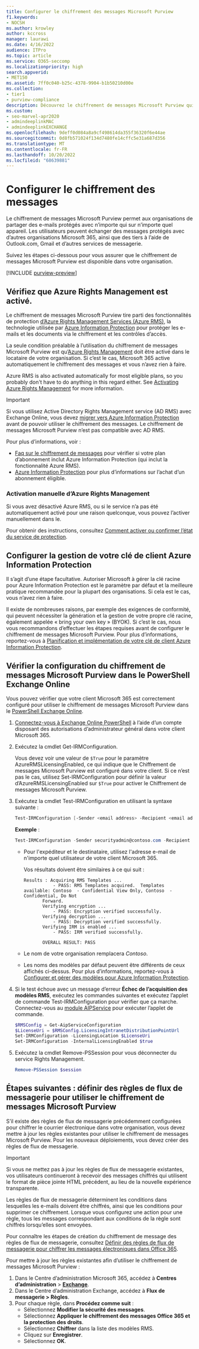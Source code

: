 ```yaml
---
title: Configurer le chiffrement des messages Microsoft Purview
f1.keywords:
- NOCSH
ms.author: krowley
author: kccross
manager: laurawi
ms.date: 4/16/2022
audience: ITPro
ms.topic: article
ms.service: O365-seccomp
ms.localizationpriority: high
search.appverid:
- MET150
ms.assetid: 7ff0c040-b25c-4378-9904-b1b50210d00e
ms.collection:
- tier1
- purview-compliance
description: Découvrez le chiffrement de messages Microsoft Purview qui permet la communication par e-mail protégée avec des personnes à l’intérieur et à l’extérieur de votre organisation.
ms.custom:
- seo-marvel-apr2020
- admindeeplinkMAC
- admindeeplinkEXCHANGE
ms.openlocfilehash: 9deff0d084a8a9cf498614da355f36320f6e44ae
ms.sourcegitcommit: 0d8fb571024f134d7480fe14cffc5e31a687d356
ms.translationtype: MT
ms.contentlocale: fr-FR
ms.lasthandoff: 10/20/2022
ms.locfileid: "68639881"
---
```

# <a name="set-up-message-encryption"></a>Configurer le chiffrement des messages

Le chiffrement de messages Microsoft Purview permet aux organisations de partager des e-mails protégés avec n’importe qui sur n’importe quel appareil. Les utilisateurs peuvent échanger des messages protégés avec d’autres organisations Microsoft 365, ainsi que des tiers à l’aide de Outlook.com, Gmail et d’autres services de messagerie.

Suivez les étapes ci-dessous pour vous assurer que le chiffrement de messages Microsoft Purview est disponible dans votre organisation.

[!INCLUDE [purview-preview](../includes/purview-preview.md)]

## <a name="verify-that-azure-rights-management-is-active"></a>Vérifiez que Azure Rights Management est activé.

Le chiffrement de messages Microsoft Purview tire parti des fonctionnalités de protection [d’Azure Rights Management Services (Azure RMS)](/azure/information-protection/what-is-information-protection), la technologie utilisée par [Azure Information Protection](/azure/information-protection/what-is-azure-rms) pour protéger les e-mails et les documents via le chiffrement et les contrôles d’accès.

La seule condition préalable à l’utilisation du chiffrement de messages Microsoft Purview est qu’[Azure Rights Management](/azure/information-protection/what-is-azure-rms) doit être activé dans le locataire de votre organisation. Si c’est le cas, Microsoft 365 active automatiquement le chiffrement des messages et vous n’avez rien à faire.

Azure RMS is also activated automatically for most eligible plans, so you probably don't have to do anything in this regard either. See [Activating Azure Rights Management](/azure/information-protection/activate-service) for more information.

> [!IMPORTANT]
> Si vous utilisez Active Directory Rights Management service (AD RMS) avec Exchange Online, vous devez [migrer vers Azure Information Protection](/azure/information-protection/migrate-from-ad-rms-to-azure-rms) avant de pouvoir utiliser le chiffrement des messages. Le chiffrement de messages Microsoft Purview n’est pas compatible avec AD RMS.

Pour plus d’informations, voir :

- [Faq sur le chiffrement de messages](ome-faq.yml) pour vérifier si votre plan d’abonnement inclut Azure Information Protection (qui inclut la fonctionnalité Azure RMS).
- [Azure Information Protection](https://azure.microsoft.com/services/information-protection/) pour plus d’informations sur l’achat d’un abonnement éligible.

### <a name="manually-activating-azure-rights-management"></a>Activation manuelle d’Azure Rights Management

Si vous avez désactivé Azure RMS, ou si le service n’a pas été automatiquement activé pour une raison quelconque, vous pouvez l’activer manuellement dans le. 

Pour obtenir des instructions, consultez [Comment activer ou confirmer l’état du service de protection](/azure/information-protection/activate-service#how-to-activate-or-confirm-the-status-of-the-protection-service).

## <a name="configure-management-of-your-azure-information-protection-tenant-key"></a>Configurer la gestion de votre clé de client Azure Information Protection

Il s’agit d’une étape facultative. Autoriser Microsoft à gérer la clé racine pour Azure Information Protection est le paramètre par défaut et la meilleure pratique recommandée pour la plupart des organisations. Si cela est le cas, vous n’avez rien à faire.

Il existe de nombreuses raisons, par exemple des exigences de conformité, qui peuvent nécessiter la génération et la gestion de votre propre clé racine, également appelée « bring your own key » (BYOK). Si c’est le cas, nous vous recommandons d’effectuer les étapes requises avant de configurer le chiffrement de messages Microsoft Purview. Pour plus d’informations, reportez-vous à [Planification et implémentation de votre clé de client Azure Information Protection](/information-protection/plan-design/plan-implement-tenant-key).

## <a name="verify-microsoft-purview-message-encryption-configuration-in-exchange-online-powershell"></a>Vérifier la configuration du chiffrement de messages Microsoft Purview dans le PowerShell Exchange Online

Vous pouvez vérifier que votre client Microsoft 365 est correctement configuré pour utiliser le chiffrement de messages Microsoft Purview dans le [PowerShell Exchange Online](/powershell/exchange/exchange-online-powershell).

1. [Connectez-vous à Exchange Online PowerShell](/powershell/exchange/connect-to-exchange-online-powershell) à l’aide d’un compte disposant des autorisations d’administrateur général dans votre client Microsoft 365.

2. Exécutez la cmdlet Get-IRMConfiguration.

     Vous devez voir une valeur de `$True` pour le paramètre AzureRMSLicensingEnabled, ce qui indique que le Chiffrement de messages Microsoft Purview est configuré dans votre client. Si ce n’est pas le cas, utilisez Set-IRMConfiguration pour définir la valeur d’AzureRMSLicensingEnabled sur `$True` pour activer le Chiffrement de messages Microsoft Purview.

3. Exécutez la cmdlet Test-IRMConfiguration en utilisant la syntaxe suivante :

   ```powershell
   Test-IRMConfiguration [-Sender <email address> -Recipient <email address>]
   ```

   **Exemple** :

   ```powershell
   Test-IRMConfiguration -Sender securityadmin@contoso.com -Recipient securityadmin@contoso.com
   ```

   - Pour l'expéditeur et le destinataire, utilisez l'adresse e-mail de n'importe quel utilisateur de votre client Microsoft 365.

     Vos résultats doivent être similaires à ce qui suit :

     ```console
     Results : Acquiring RMS Templates ...
                - PASS: RMS Templates acquired.  Templates available: Contoso  - Confidential View Only, Contoso  - Confidential, Do Not
            Forward.
            Verifying encryption ...
                - PASS: Encryption verified successfully.
            Verifying decryption ...
                - PASS: Decryption verified successfully.
            Verifying IRM is enabled ...
                - PASS: IRM verified successfully.

            OVERALL RESULT: PASS
     ```

   - Le nom de votre organisation remplacera *Contoso*.

   - Les noms des modèles par défaut peuvent être différents de ceux affichés ci-dessus. Pour plus d’informations, reportez-vous à [Configurer et gérer des modèles pour Azure Information Protection](/azure/information-protection/configure-policy-templates).

4. Si le test échoue avec un message d’erreur **Échec de l’acquisition des modèles RMS**, exécutez les commandes suivantes et exécutez l’applet de commande Test-IRMConfiguration pour vérifier que ça marche. Connectez-vous au [module AIPService](/powershell/module/aipservice/?view=azureipps) pour exécuter l’applet de commande.

   ```powershell
   $RMSConfig = Get-AipServiceConfiguration
   $LicenseUri = $RMSConfig.LicensingIntranetDistributionPointUrl
   Set-IRMConfiguration -LicensingLocation $LicenseUri
   Set-IRMConfiguration -InternalLicensingEnabled $true
   ```
5. Exécutez la cmdlet Remove-PSSession pour vous déconnecter du service Rights Management.

     ```powershell
     Remove-PSSession $session
     ```

## <a name="next-steps-define-mail-flow-rules-to-use-microsoft-purview-message-encryption"></a>Étapes suivantes : définir des règles de flux de messagerie pour utiliser le chiffrement de messages Microsoft Purview

S’il existe des règles de flux de messagerie précédemment configurées pour chiffrer le courrier électronique dans votre organisation, vous devez mettre à jour les règles existantes pour utiliser le chiffrement de messages Microsoft Purview. Pour les nouveaux déploiements, vous devez créer des règles de flux de messagerie.

> [!IMPORTANT]
> Si vous ne mettez pas à jour les règles de flux de messagerie existantes, vos utilisateurs continueront à recevoir des messages chiffrés qui utilisent le format de pièce jointe HTML précédent, au lieu de la nouvelle expérience transparente.

Les règles de flux de messagerie déterminent les conditions dans lesquelles les e-mails doivent être chiffrés, ainsi que les conditions pour supprimer ce chiffrement. Lorsque vous configurez une action pour une règle, tous les messages correspondant aux conditions de la règle sont chiffrés lorsqu’elles sont envoyées.

Pour connaître les étapes de création du chiffrement de message des règles de flux de messagerie, consultez [Définir des règles de flux de messagerie pour chiffrer les messages électroniques dans Office 365](define-mail-flow-rules-to-encrypt-email.md).

Pour mettre à jour les règles existantes afin d’utiliser le chiffrement de messages Microsoft Purview :

1. Dans le Centre d’administration Microsoft 365, accédez à **Centres d’administration** > <a href="https://go.microsoft.com/fwlink/p/?linkid=2059104" target="_blank">**Exchange**</a>.
2. Dans le Centre d’administration Exchange, accédez à **Flux de messagerie > Règles**.
3. Pour chaque règle, dans **Procédez comme suit** :
    - Sélectionnez **Modifier la sécurité des messages**.
    - Sélectionnez **Appliquer le chiffrement des messages Office 365 et la protection des droits**.
    - Sélectionnez **Chiffrer** dans la liste des modèles RMS.
    - Cliquez sur **Enregistrer**.
    - Sélectionnez **OK**.
